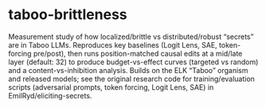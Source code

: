 # taboo-brittleness
Measurement study of how localized/brittle vs distributed/robust “secrets” are in Taboo LLMs. Reproduces key baselines (Logit Lens, SAE, token-forcing pre/post), then runs position-matched causal edits at a mid/late layer (default: 32) to produce budget-vs-effect curves (targeted vs random) and a content-vs-inhibition analysis. Builds on the ELK “Taboo” organism and released models; see the original research code for training/evaluation scripts (adversarial prompts, token forcing, Logit Lens, SAE) in EmilRyd/eliciting-secrets.
